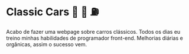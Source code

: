 # Classic Cars  :car: :blue_car: :fuelpump:

Acabo de fazer uma webpage sobre carros clássicos. Todos os dias eu treino minhas habilidades de programador front-end. Melhorias diárias e orgânicas, assim o sucesso vem.
